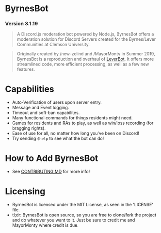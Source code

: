 # ByrnesBot
### Version 3.1.19
> A Discord.js moderation bot powered by Node.js, ByrnesBot offers a moderation solution for Discord Servers created for the Byrnes/Lever Communities at Clemson University.

> Originally created by /new-zelind and /MayorMonty in Summer 2019, ByrnesBot is a reproduction and overhaul of [LeverBot](https://github.com/new-zelind/LeverBot). It offers more streamlined code, more efficient processing, as well as a few new features.

# Capabilities
- Auto-Verification of users upon server entry.
- Message and Event logging.
- Timeout and soft-ban capabilites.
- Many functional commands for things residents might need.
- Games for residents and RAs to play, as well as win/loss recording (for bragging rights).
- Ease of use for all, no matter how long you've been on Discord!
- Try sending `$help` to see what the bot can do!

# How to Add ByrnesBot
- See [CONTRIBUTING.MD](https://github.com/new-zelind/LeverBot2/blob/master/CONTRIBUTING.md) for more info!

# Licensing
- ByrnesBot is licensed under the MIT License, as seen in the 'LICENSE' file.
- tl;dr: ByrnesBot is open source, so you are free to clone/fork the project and do whatever you want to it. Just be sure to credit me and MayorMonty where credit is due.
